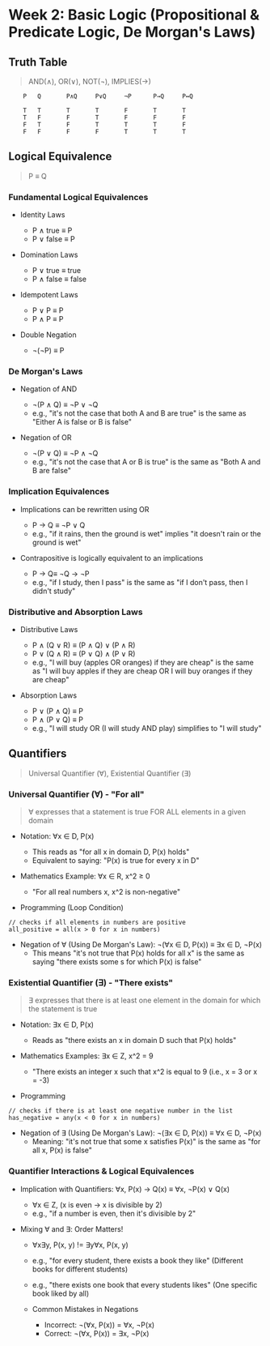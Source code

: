 # Week 2: Basic Logic (Propositional & Predicate Logic, De Morgan's Laws)


## Truth Table
> AND(∧), OR(∨), NOT(¬), IMPLIES(→)

```
	P	Q		P∧Q		P∨Q		¬P		P→Q 	P↔Q
	
	T	T		T		T		F		T		T
	T	F		F		T		F		F		F
	F	T		F		T		T		T		F
	F	F		F		F		T		T		T
```


## Logical Equivalence
> P ≡ Q

### Fundamental Logical Equivalences

- Identity Laws
	- P ∧ true ≡ P
	- P ∨ false ≡ P

- Domination Laws
	- P ∨ true ≡ true
	- P ∧ false ≡ false

- Idempotent Laws 
	- P ∨ P ≡ P
	- P ∧ P ≡ P

- Double Negation
	- ¬(¬P) ≡ P

### De Morgan's Laws

- Negation of AND
	- ¬(P ∧ Q) ≡ ¬P ∨ ¬Q
	- e.g., "it's not the case that both A and B are true" is the same as "Either A is false or B is false"

- Negation of OR 
	- ¬(P ∨ Q) ≡ ¬P ∧ ¬Q
	- e.g., "it's not the case that A or B is true" is the same as "Both A and B are false"

### Implication Equivalences

- Implications can be rewritten using OR
	- P → Q ≡ ¬P ∨ Q
	- e.g., "if it rains, then the ground is wet" implies "it doesn't rain or the ground is wet"

- Contrapositive is logically equivalent to an implications
	- P → Q≡ ¬Q → ¬P
	- e.g., "if I study, then I pass" is the same as "if I don't pass, then I didn't study"

### Distributive and Absorption Laws 

- Distributive Laws 
	- P ∧ (Q ∨ R) ≡ (P ∧ Q) ∨ (P ∧ R)
	- P ∨ (Q ∧ R) ≡ (P ∨ Q) ∧ (P ∨ R)
	- e.g., "I will buy (apples OR oranges) if they are cheap" is the same as "I will buy apples if they are cheap OR I will buy oranges if they are cheap"

- Absorption Laws
	- P ∨ (P ∧ Q) ≡ P
	- P ∧ (P ∨ Q) ≡ P
	- e.g., "I will study OR (I will study AND play) simplifies to "I will study"


## Quantifiers
> Universal Quantifier (∀), Existential Quantifier (∃)

### Universal Quantifier (∀) - "For all"
> ∀ expresses that a statement is true FOR ALL elements in a given domain

- Notation: ∀x ∈ D, P(x)
	- This reads as "for all x in domain D, P(x) holds"
	- Equivalent to saying: "P(x) is true for every x in D"

- Mathematics Example: ∀x ∈ R, x^2 ≥ 0
	- "For all real numbers x, x^2 is non-negative"

- Programming (Loop Condition)
```
// checks if all elements in numbers are positive
all_positive = all(x > 0 for x in numbers)
```

- Negation of ∀ (Using De Morgan's Law): ¬(∀x ∈ D, P(x)) ≡ ∃x ∈ D, ¬P(x)
	- This means "it's not true that P(x) holds for all x" is the same as saying "there exists some s for which P(x) is false"

### Existential Quantifier (∃) - "There exists"
> ∃ expresses that there is at least one element in the domain for which the statement is true 

- Notation: ∃x ∈ D, P(x)
	- Reads as "there exists an x in domain D such that P(x) holds"

- Mathematics Examples: ∃x ∈ Z, x^2 = 9
	- "There exists an integer x such that x^2 is equal to 9 (i.e., x = 3 or x = -3)

- Programming 
```
// checks if there is at least one negative number in the list
has_negative = any(x < 0 for x in numbers)
```

- Negation of ∃ (Using De Morgan's Law): ¬(∃x ∈ D, P(x)) ≡ ∀x ∈ D, ¬P(x)
	- Meaning: "it's not true that some x satisfies P(x)" is the same as "for all x, P(x) is false"

### Quantifier Interactions & Logical Equivalences

- Implication with Quantifiers: ∀x, P(x) → Q(x) ≡ ∀x, ¬P(x) ∨ Q(x)
	- ∀x ∈ Z, (x is even → x is divisible by 2)
	- e.g., "if a number is even, then it's divisible by 2"

- Mixing ∀ and ∃: Order Matters!
	- ∀x∃y, P(x, y) != ∃y∀x, P(x, y)
	- e.g., "for every student, there exists a book they like" (Different books for different students)
	- e.g., "there exists one book that every students likes" (One specific book liked by all)

	- Common Mistakes in Negations
		- Incorrect: ¬(∀x, P(x)) = ∀x, ¬P(x)
		- Correct: ¬(∀x, P(x)) = ∃x, ¬P(x)